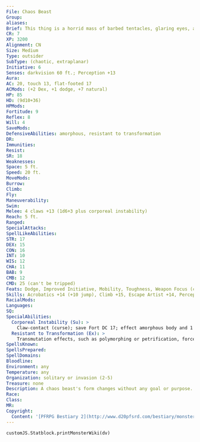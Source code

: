```yaml
---
File: Chaos Beast
Group: 
aliases: 
Brief: This thing is a horrid mass of barbed tentacles, glaring eyes, and gnashing teeth, twisting upon itself and reshaping into new forms.
CR: 7
XP: 3200
Alignment: CN
Size: Medium
Type: outsider
SubType: (chaotic, extraplanar)
Initiative: 6
Senses: darkvision 60 ft.; Perception +13
Aura: 
AC: 20, touch 13, flat-footed 17
ACMods: (+2 Dex, +1 dodge, +7 natural)
HP: 85
HD: (9d10+36)
HPMods: 
Fortitude: 9
Reflex: 8
Will: 4
SaveMods: 
DefensiveAbilities: amorphous, resistant to transformation
DR: 
Immunities: 
Resist: 
SR: 18
Weaknesses: 
Space: 5 ft.
Speed: 20 ft.
MoveMods: 
Burrow: 
Climb: 
Fly: 
Maneuverability: 
Swim: 
Melee: 4 claws +13 (1d6+3 plus corporeal instability)
Reach: 5 ft.
Ranged: 
SpecialAttacks: 
SpellLikeAbilities: 
STR: 17
DEX: 15
CON: 16
INT: 10
WIS: 12
CHA: 11
BAB: 9
CMB: 12
CMD: 25 (can't be tripped)
Feats: Dodge, Improved Initiative, Mobility, Toughness, Weapon Focus (claw)
Skills: Acrobatics +14 (+10 jump), Climb +15, Escape Artist +14, Perception +13, Stealth +14, Swim +15
RacialMods: 
Languages: 
SQ: 
SpecialAbilities:
  Corporeal Instability (Su): >
    Claw-contact (curse); save Fort DC 17; effect amorphous body and 1 Wisdom drain per round (see below); cure 3 consecutive saves. The save DC is Con-based.  A creature cursed with an amorphous body becomes a spongy, shapeless mass. Unless the victim manages to control the effect (see below), its shape constantly melts, flows, writhes, and boils. An affected creature is unable to hold or use any item. Clothing, armor, helmets, and rings become useless. Large items worn or carried-armor, backpacks, even shirts-hamper more than help, reducing the victim's Dexterity score by 4. Speed is reduced to 10 feet or one-quarter normal, whichever is less. The victim gains the amorphous quality, but cannot cast spells or use magic items, and it attacks blindly, unable to distinguish friend from foe (-4 penalty on attack rolls and a 50% miss chance, regardless of the attack roll).  A victim can temporarily regain its own shape by taking a standard action to attempt a DC 15 Will save (this check DC does not vary for a chaos beast with different Hit Dice or ability scores). A success reestablishes the creature's normal form for 1 minute. Spells that change the victim's shape (such as alter self, beast shape, elemental body, and polymorph) do not remove the curse, but hold the creature in a stable form (which might not be its own form, depending on the spell) and prevent additional Wisdom drain for the duration of the spell; shapechange and stoneskin have a similar effect. The victim takes 1 point of Wisdom drain from mental shock every round that it ends its turn in an amorphous shape-upon being drained to 1 Wisdom, further Wisdom drain ceases and the amorphous body effect is permanent until removed via magic (no further number of saving throws can cure the condition at this time).
  Resistant to Transformation (Ex): >
    Transmutation effects, such as polymorphing or petrification, force a chaos beast into a new shape, but at the start of its next turn, it immediately returns to its normal form as a free action.
SpellsKnown: 
SpellsPrepared: 
SpellDomains: 
Bloodline: 
Environment: any
Temperature: any
Organization: solitary or invasion (2-5)
Treasure: none
Description: A chaos beast's form changes without any goal or purpose.  Though at any particular second a chaos beast may appear to have dozens of limbs, whether claws, tentacles, stingers, and so on, the lightning-quick shifts of its body mean most of these are gone before it has a chance to use them, and its attacks are always treated as claws regardless of the creature's appearance.
Race: 
Class: 
MR: 
Copyright:
  Content: '[PFRPG Bestiary 2](http://www.d20pfsrd.com/bestiary/monster-listings/outsiders/chaos-beast)'
---
```

```dataviewjs
customJS.Statblock.printMonsterWiki(dv)
```

